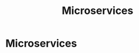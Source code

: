 ﻿---
uid: microservices
locale: en
title: Microservices
dnneditions: Evoq Content,Evoq Engage
dnnversion: 09.02.00
related-topics: 
---

# Microservices
